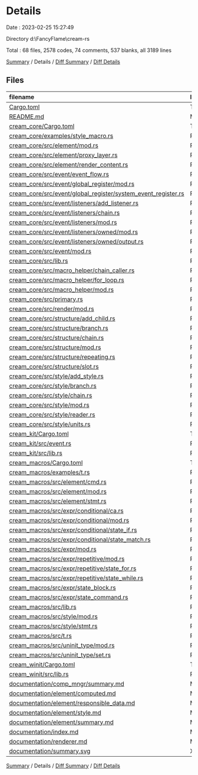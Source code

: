 # Details

Date : 2023-02-25 15:27:49

Directory d:\\FancyFlame\\cream-rs

Total : 68 files,  2578 codes, 74 comments, 537 blanks, all 3189 lines

[Summary](results.md) / Details / [Diff Summary](diff.md) / [Diff Details](diff-details.md)

## Files
| filename | language | code | comment | blank | total |
| :--- | :--- | ---: | ---: | ---: | ---: |
| [Cargo.toml](/Cargo.toml) | TOML | 2 | 0 | 1 | 3 |
| [README.md](/README.md) | Markdown | 3 | 0 | 2 | 5 |
| [cream_core/Cargo.toml](/cream_core/Cargo.toml) | TOML | 9 | 1 | 3 | 13 |
| [cream_core/examples/style_macro.rs](/cream_core/examples/style_macro.rs) | Rust | 72 | 0 | 20 | 92 |
| [cream_core/src/element/mod.rs](/cream_core/src/element/mod.rs) | Rust | 32 | 5 | 10 | 47 |
| [cream_core/src/element/proxy_layer.rs](/cream_core/src/element/proxy_layer.rs) | Rust | 48 | 0 | 7 | 55 |
| [cream_core/src/element/render_content.rs](/cream_core/src/element/render_content.rs) | Rust | 35 | 0 | 8 | 43 |
| [cream_core/src/event/event_flow.rs](/cream_core/src/event/event_flow.rs) | Rust | 40 | 0 | 11 | 51 |
| [cream_core/src/event/global_register/mod.rs](/cream_core/src/event/global_register/mod.rs) | Rust | 6 | 0 | 4 | 10 |
| [cream_core/src/event/global_register/system_event_register.rs](/cream_core/src/event/global_register/system_event_register.rs) | Rust | 70 | 0 | 18 | 88 |
| [cream_core/src/event/listeners/add_listener.rs](/cream_core/src/event/listeners/add_listener.rs) | Rust | 28 | 0 | 7 | 35 |
| [cream_core/src/event/listeners/chain.rs](/cream_core/src/event/listeners/chain.rs) | Rust | 17 | 0 | 6 | 23 |
| [cream_core/src/event/listeners/mod.rs](/cream_core/src/event/listeners/mod.rs) | Rust | 38 | 0 | 13 | 51 |
| [cream_core/src/event/listeners/owned/mod.rs](/cream_core/src/event/listeners/owned/mod.rs) | Rust | 64 | 0 | 15 | 79 |
| [cream_core/src/event/listeners/owned/output.rs](/cream_core/src/event/listeners/owned/output.rs) | Rust | 32 | 0 | 8 | 40 |
| [cream_core/src/event/mod.rs](/cream_core/src/event/mod.rs) | Rust | 5 | 0 | 3 | 8 |
| [cream_core/src/lib.rs](/cream_core/src/lib.rs) | Rust | 14 | 0 | 5 | 19 |
| [cream_core/src/macro_helper/chain_caller.rs](/cream_core/src/macro_helper/chain_caller.rs) | Rust | 17 | 0 | 5 | 22 |
| [cream_core/src/macro_helper/for_loop.rs](/cream_core/src/macro_helper/for_loop.rs) | Rust | 20 | 0 | 3 | 23 |
| [cream_core/src/macro_helper/mod.rs](/cream_core/src/macro_helper/mod.rs) | Rust | 4 | 0 | 2 | 6 |
| [cream_core/src/primary.rs](/cream_core/src/primary.rs) | Rust | 40 | 2 | 9 | 51 |
| [cream_core/src/render/mod.rs](/cream_core/src/render/mod.rs) | Rust | 85 | 0 | 11 | 96 |
| [cream_core/src/structure/add_child.rs](/cream_core/src/structure/add_child.rs) | Rust | 101 | 8 | 12 | 121 |
| [cream_core/src/structure/branch.rs](/cream_core/src/structure/branch.rs) | Rust | 58 | 0 | 10 | 68 |
| [cream_core/src/structure/chain.rs](/cream_core/src/structure/chain.rs) | Rust | 32 | 0 | 7 | 39 |
| [cream_core/src/structure/mod.rs](/cream_core/src/structure/mod.rs) | Rust | 73 | 6 | 17 | 96 |
| [cream_core/src/structure/repeating.rs](/cream_core/src/structure/repeating.rs) | Rust | 85 | 0 | 14 | 99 |
| [cream_core/src/structure/slot.rs](/cream_core/src/structure/slot.rs) | Rust | 62 | 0 | 9 | 71 |
| [cream_core/src/style/add_style.rs](/cream_core/src/style/add_style.rs) | Rust | 19 | 0 | 5 | 24 |
| [cream_core/src/style/branch.rs](/cream_core/src/style/branch.rs) | Rust | 18 | 0 | 3 | 21 |
| [cream_core/src/style/chain.rs](/cream_core/src/style/chain.rs) | Rust | 24 | 0 | 4 | 28 |
| [cream_core/src/style/mod.rs](/cream_core/src/style/mod.rs) | Rust | 23 | 25 | 8 | 56 |
| [cream_core/src/style/reader.rs](/cream_core/src/style/reader.rs) | Rust | 49 | 0 | 6 | 55 |
| [cream_core/src/style/units.rs](/cream_core/src/style/units.rs) | Rust | 4 | 0 | 2 | 6 |
| [cream_kit/Cargo.toml](/cream_kit/Cargo.toml) | TOML | 6 | 1 | 3 | 10 |
| [cream_kit/src/event.rs](/cream_kit/src/event.rs) | Rust | 10 | 0 | 3 | 13 |
| [cream_kit/src/lib.rs](/cream_kit/src/lib.rs) | Rust | 1 | 0 | 1 | 2 |
| [cream_macros/Cargo.toml](/cream_macros/Cargo.toml) | TOML | 11 | 1 | 4 | 16 |
| [cream_macros/examples/t.rs](/cream_macros/examples/t.rs) | Rust | 11 | 0 | 2 | 13 |
| [cream_macros/src/element/cmd.rs](/cream_macros/src/element/cmd.rs) | Rust | 15 | 0 | 3 | 18 |
| [cream_macros/src/element/mod.rs](/cream_macros/src/element/mod.rs) | Rust | 45 | 0 | 12 | 57 |
| [cream_macros/src/element/stmt.rs](/cream_macros/src/element/stmt.rs) | Rust | 15 | 0 | 4 | 19 |
| [cream_macros/src/expr/conditional/ca.rs](/cream_macros/src/expr/conditional/ca.rs) | Rust | 50 | 0 | 11 | 61 |
| [cream_macros/src/expr/conditional/mod.rs](/cream_macros/src/expr/conditional/mod.rs) | Rust | 3 | 0 | 1 | 4 |
| [cream_macros/src/expr/conditional/state_if.rs](/cream_macros/src/expr/conditional/state_if.rs) | Rust | 81 | 12 | 15 | 108 |
| [cream_macros/src/expr/conditional/state_match.rs](/cream_macros/src/expr/conditional/state_match.rs) | Rust | 98 | 7 | 14 | 119 |
| [cream_macros/src/expr/mod.rs](/cream_macros/src/expr/mod.rs) | Rust | 81 | 0 | 15 | 96 |
| [cream_macros/src/expr/repetitive/mod.rs](/cream_macros/src/expr/repetitive/mod.rs) | Rust | 2 | 0 | 1 | 3 |
| [cream_macros/src/expr/repetitive/state_for.rs](/cream_macros/src/expr/repetitive/state_for.rs) | Rust | 49 | 3 | 7 | 59 |
| [cream_macros/src/expr/repetitive/state_while.rs](/cream_macros/src/expr/repetitive/state_while.rs) | Rust | 48 | 0 | 7 | 55 |
| [cream_macros/src/expr/state_block.rs](/cream_macros/src/expr/state_block.rs) | Rust | 72 | 1 | 9 | 82 |
| [cream_macros/src/expr/state_command.rs](/cream_macros/src/expr/state_command.rs) | Rust | 68 | 0 | 9 | 77 |
| [cream_macros/src/lib.rs](/cream_macros/src/lib.rs) | Rust | 39 | 1 | 6 | 46 |
| [cream_macros/src/style/mod.rs](/cream_macros/src/style/mod.rs) | Rust | 45 | 0 | 14 | 59 |
| [cream_macros/src/style/stmt.rs](/cream_macros/src/style/stmt.rs) | Rust | 131 | 0 | 18 | 149 |
| [cream_macros/src/t.rs](/cream_macros/src/t.rs) | Rust | 26 | 0 | 4 | 30 |
| [cream_macros/src/uninit_type/mod.rs](/cream_macros/src/uninit_type/mod.rs) | Rust | 63 | 0 | 12 | 75 |
| [cream_macros/src/uninit_type/set.rs](/cream_macros/src/uninit_type/set.rs) | Rust | 60 | 0 | 11 | 71 |
| [cream_winit/Cargo.toml](/cream_winit/Cargo.toml) | TOML | 5 | 1 | 3 | 9 |
| [cream_winit/src/lib.rs](/cream_winit/src/lib.rs) | Rust | 12 | 0 | 3 | 15 |
| [documentation/comp_mngr/summary.md](/documentation/comp_mngr/summary.md) | Markdown | 22 | 0 | 7 | 29 |
| [documentation/element/computed.md](/documentation/element/computed.md) | Markdown | 83 | 0 | 20 | 103 |
| [documentation/element/responsible_data.md](/documentation/element/responsible_data.md) | Markdown | 25 | 0 | 7 | 32 |
| [documentation/element/style.md](/documentation/element/style.md) | Markdown | 47 | 0 | 14 | 61 |
| [documentation/element/summary.md](/documentation/element/summary.md) | Markdown | 26 | 0 | 10 | 36 |
| [documentation/index.md](/documentation/index.md) | Markdown | 85 | 0 | 16 | 101 |
| [documentation/renderer.md](/documentation/renderer.md) | Markdown | 13 | 0 | 3 | 16 |
| [documentation/summary.svg](/documentation/summary.svg) | XML | 1 | 0 | 0 | 1 |

[Summary](results.md) / Details / [Diff Summary](diff.md) / [Diff Details](diff-details.md)